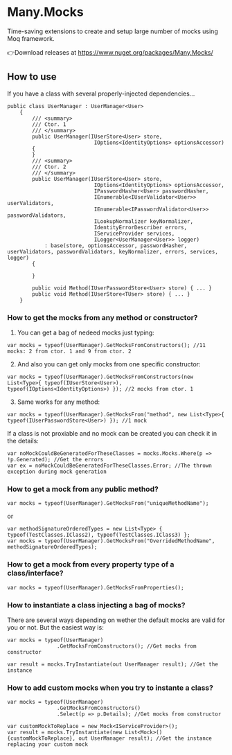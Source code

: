 # Many.Mocks
Time-saving extensions to create and setup large number of mocks using Moq framework.

👉Download releases at https://www.nuget.org/packages/Many.Mocks/



## **How to use**

If you have a class with several properly-injected dependencies...
```
public class UserManager : UserManager<User>
    {
        /// <summary>
        /// Ctor. 1
        /// </summary>
        public UserManager(IUserStore<User> store, 
                            IOptions<IdentityOptions> optionsAccessor)
        {
        }
        /// <summary>
        /// Ctor. 2
        /// </summary>
        public UserManager(IUserStore<User> store, 
                            IOptions<IdentityOptions> optionsAccessor,
                            IPasswordHasher<User> passwordHasher, 
                            IEnumerable<IUserValidator<User>> userValidators, 
                            IEnumerable<IPasswordValidator<User>> passwordValidators, 
                            ILookupNormalizer keyNormalizer, 
                            IdentityErrorDescriber errors, 
                            IServiceProvider services,
                            ILogger<UserManager<User>> logger)
            : base(store, optionsAccessor, passwordHasher, userValidators, passwordValidators, keyNormalizer, errors, services, logger)
        {
            
        }

        public void Method(IUserPasswordStore<User> store) { ... }
        public void Method(IUserStore<TUser> store) { ... }
    }
```
  
### **How to get the mocks from any method or constructor?**
1. You can get a bag of nedeed mocks just typing:
```
var mocks = typeof(UserManager).GetMocksFromConstructors(); //11 mocks: 2 from ctor. 1 and 9 from ctor. 2
```

2. And also you can get only mocks from one specific constructor:
```
var mocks = typeof(UserManager).GetMocksFromConstructors(new List<Type>{ typeof(IUserStore<User>), typeof(IOptions<IdentityOptions>) }); //2 mocks from ctor. 1
```

3. Same works for any method:
```
var mocks = typeof(UserManager).GetMocksFrom("method", new List<Type>{ typeof(IUserPasswordStore<User>) }); //1 mock
```

If a class is not proxiable and no mock can be created you can check it in the details:
```
var noMockCouldBeGeneratedForTheseClasses = mocks.Mocks.Where(p => !p.Generated); //Get the errors
var ex = noMockCouldBeGeneratedForTheseClasses.Error; //The thrown exception during mock generation
```
### **How to get a mock from any public method?**
```
var mocks = typeof(UserManager).GetMocksFrom("uniqueMethodName");
```
or
```
var methodSignatureOrderedTypes = new List<Type> { typeof(TestClasses.IClass2), typeof(TestClasses.IClass3) };
var mocks = typeof(UserManager).GetMocksFrom("OverridedMethodName", methodSignatureOrderedTypes);
```

### **How to get a mock from every property type of a class/interface?**
```
var mocks = typeof(UserManager).GetMocksFromProperties();
```

### **How to instantiate a class injecting a bag of mocks?**
There are several ways depending on wether the default mocks are valid for you or not. But the easiest way is:
```
var mocks = typeof(UserManager)
                .GetMocksFromConstructors(); //Get mocks from constructor

var result = mocks.TryInstantiate(out UserManager result); //Get the instance
```

### **How to add custom mocks when you try to instante a class?**
```
var mocks = typeof(UserManager)
                .GetMocksFromConstructors()
                .Select(p => p.Details); //Get mocks from constructor

var customMockToReplace = new Mock<IServiceProvider>();
var result = mocks.TryInstantiate(new List<Mock>() {customMockToReplace}, out UserManager result); //Get the instance replacing your custom mock
```
